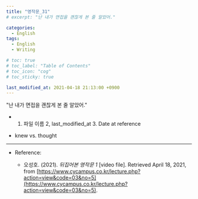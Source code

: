 ```yaml
---
title: "영작문_31"
# excerpt: "난 내가 면접을 괜찮게 본 줄 알았어."

categories:
  - English
tags:
  - English
  - Writing

# toc: true 
# toc_label: "Table of Contents" 
# toc_icon: "cog"
# toc_sticky: true 

last_modified_at: 2021-04-18 21:13:00 +0900
---
```


"난 내가 면접을 괜찮게 본 줄 알았어."

* 1. 파일 이름 2, last_modified_at 3. Date at reference

* knew vs. thought 

*** 

* Reference: 

    * 오성호. (2021). *뒤집어본 영작문 1* [video file]. Retrieved April 18, 2021, from [https://www.cycampus.co.kr/lecture.php?action=view&code=03&no=5](https://www.cycampus.co.kr/lecture.php?action=view&code=03&no=5).
